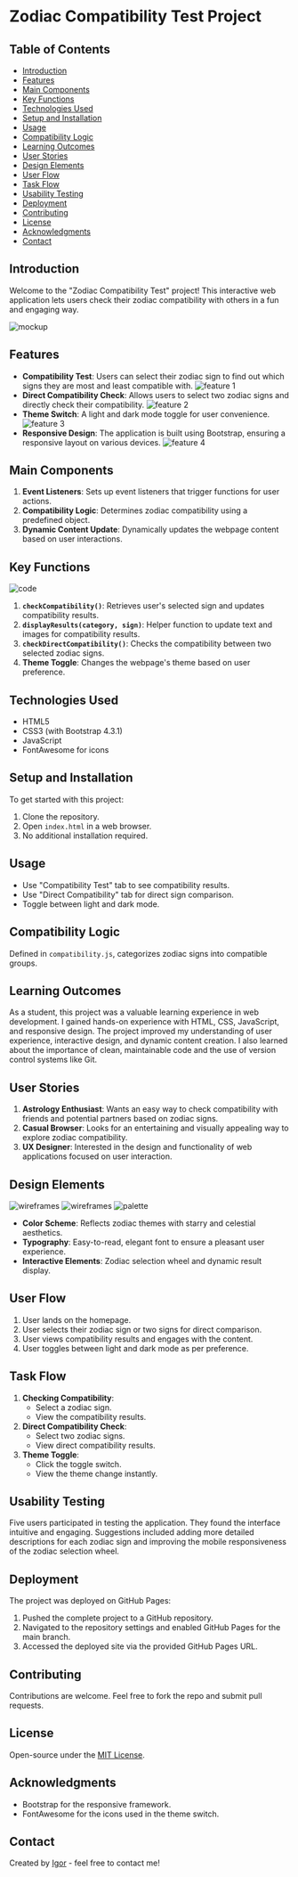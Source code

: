 # Zodiac Compatibility Test Project

## Table of Contents
- [Introduction](#introduction)
- [Features](#features)
- [Main Components](#main-components)
- [Key Functions](#key-functions)
- [Technologies Used](#technologies-used)
- [Setup and Installation](#setup-and-installation)
- [Usage](#usage)
- [Compatibility Logic](#compatibility-logic)
- [Learning Outcomes](#learning-outcomes)
- [User Stories](#user-stories)
- [Design Elements](#design-elements)
- [User Flow](#user-flow)
- [Task Flow](#task-flow)
- [Usability Testing](#usability-testing)
- [Deployment](#deployment)
- [Contributing](#contributing)
- [License](#license)
- [Acknowledgments](#acknowledgments)
- [Contact](#contact)

## Introduction
Welcome to the "Zodiac Compatibility Test" project! This interactive web application lets users check their zodiac compatibility with others in a fun and engaging way.

![mockup](doc/mockup.jpg)

## Features
- **Compatibility Test**: Users can select their zodiac sign to find out which signs they are most and least compatible with.
![feature 1](doc/feature-01.jpg)
- **Direct Compatibility Check**: Allows users to select two zodiac signs and directly check their compatibility.
![feature 2](doc/feature-02.jpg)
- **Theme Switch**: A light and dark mode toggle for user convenience.
![feature 3](doc/feature-03.jpg)
- **Responsive Design**: The application is built using Bootstrap, ensuring a responsive layout on various devices.
![feature 4](doc/feature-04.jpg)

## Main Components
1. **Event Listeners**: Sets up event listeners that trigger functions for user actions.
2. **Compatibility Logic**: Determines zodiac compatibility using a predefined object.
3. **Dynamic Content Update**: Dynamically updates the webpage content based on user interactions.

## Key Functions
![code](doc/code.jpg)
1. **`checkCompatibility()`**: Retrieves user's selected sign and updates compatibility results.
2. **`displayResults(category, sign)`**: Helper function to update text and images for compatibility results.
3. **`checkDirectCompatibility()`**: Checks the compatibility between two selected zodiac signs.
4. **Theme Toggle**: Changes the webpage's theme based on user preference.

## Technologies Used
- HTML5
- CSS3 (with Bootstrap 4.3.1)
- JavaScript
- FontAwesome for icons

## Setup and Installation
To get started with this project:
1. Clone the repository.
2. Open `index.html` in a web browser.
3. No additional installation required.

## Usage
- Use "Compatibility Test" tab to see compatibility results.
- Use "Direct Compatibility" tab for direct sign comparison.
- Toggle between light and dark mode.

## Compatibility Logic
Defined in `compatibility.js`, categorizes zodiac signs into compatible groups.

## Learning Outcomes
As a student, this project was a valuable learning experience in web development. I gained hands-on experience with HTML, CSS, JavaScript, and responsive design. The project improved my understanding of user experience, interactive design, and dynamic content creation. I also learned about the importance of clean, maintainable code and the use of version control systems like Git.

## User Stories
1. **Astrology Enthusiast**: Wants an easy way to check compatibility with friends and potential partners based on zodiac signs.
2. **Casual Browser**: Looks for an entertaining and visually appealing way to explore zodiac compatibility.
3. **UX Designer**: Interested in the design and functionality of web applications focused on user interaction.

## Design Elements
![wireframes](doc/wireframe-01.jpg)
![wireframes](doc/wireframe-02.jpg)
![palette](doc/palette.jpg)
- **Color Scheme**: Reflects zodiac themes with starry and celestial aesthetics.
- **Typography**: Easy-to-read, elegant font to ensure a pleasant user experience.
- **Interactive Elements**: Zodiac selection wheel and dynamic result display.

## User Flow
1. User lands on the homepage.
2. User selects their zodiac sign or two signs for direct comparison.
3. User views compatibility results and engages with the content.
4. User toggles between light and dark mode as per preference.

## Task Flow
1. **Checking Compatibility**:
   - Select a zodiac sign.
   - View the compatibility results.
2. **Direct Compatibility Check**:
   - Select two zodiac signs.
   - View direct compatibility results.
3. **Theme Toggle**:
   - Click the toggle switch.
   - View the theme change instantly.

## Usability Testing
Five users participated in testing the application. They found the interface intuitive and engaging. Suggestions included adding more detailed descriptions for each zodiac sign and improving the mobile responsiveness of the zodiac selection wheel.

## Deployment
The project was deployed on GitHub Pages:
1. Pushed the complete project to a GitHub repository.
2. Navigated to the repository settings and enabled GitHub Pages for the main branch.
3. Accessed the deployed site via the provided GitHub Pages URL.

## Contributing
Contributions are welcome. Feel free to fork the repo and submit pull requests.

## License
Open-source under the [MIT License](LICENSE.md).

## Acknowledgments
- Bootstrap for the responsive framework.
- FontAwesome for the icons used in the theme switch.

## Contact
Created by [Igor](https://github.com/igordinuzzi) - feel free to contact me!
